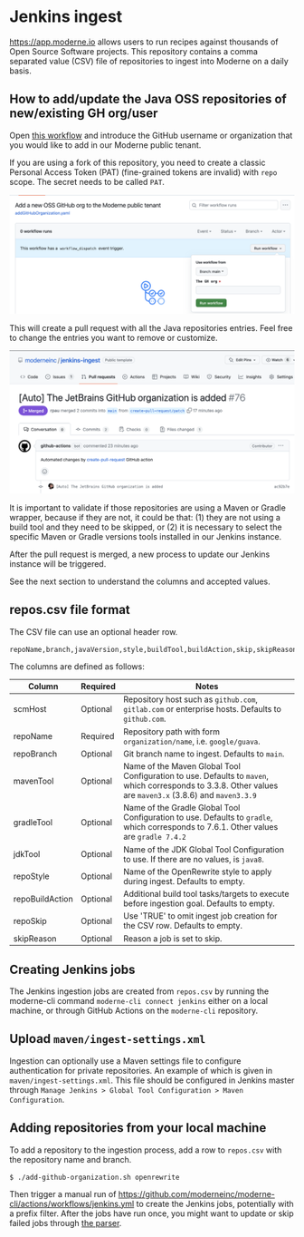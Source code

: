 # Jenkins ingest

https://app.moderne.io allows users to run recipes against thousands of Open Source Software projects.
This repository contains a comma separated value (CSV) file of repositories to ingest into Moderne on a daily basis.

## How to add/update the Java OSS repositories of new/existing GH org/user

Open [this workflow](https://github.com/moderneinc/jenkins-ingest/actions/workflows/addGitHubOrganization.yaml) 
and introduce the GitHub username or organization that you would like to add in our Moderne public tenant.  

If you are using a fork of this repository, you need to create a classic Personal Access Token (PAT) (fine-grained tokens 
are invalid) with `repo` scope. The secret needs to be called `PAT`. 

![Workflow configuration](/assets/images/workflow.png "workflow configuration")

This will create a pull request with all the Java repositories entries. Feel free to change 
the entries you want to remove or customize. 

![Pull request](/assets/images/auto-pull-request.png "Pull request")

It is important to validate if those repositories are using a Maven or Gradle wrapper, because
if they are not, it could be that: (1) they are not using a build tool and they need to be skipped, 
or (2) it is necessary to select the specific Maven or Gradle versions tools installed 
in our Jenkins instance.

After the pull request is merged, a new process to update our Jenkins instance will be triggered.

See the next section to understand the columns and accepted values.

## repos.csv file format
The CSV file can use an optional header row.
```csv
repoName,branch,javaVersion,style,buildTool,buildAction,skip,skipReason
```

The columns are defined as follows:

| Column          | Required | Notes                                                                                             |
|-----------------|----------|---------------------------------------------------------------------------------------------------|
| scmHost         | Optional | Repository host such as `github.com`, `gitlab.com` or enterprise hosts. Defaults to `github.com`. |
| repoName        | Required | Repository path with form `organization/name`, i.e. `google/guava`.                               |
| repoBranch      | Optional | Git branch name to ingest. Defaults to `main`.                                                       |
| mavenTool       | Optional | Name of the Maven Global Tool Configuration to use. Defaults to `maven`, which corresponds to 3.3.8. Other values are `maven3.x` (3.8.6) and `maven3.3.9`|
| gradleTool      | Optional | Name of the Gradle Global Tool Configuration to use. Defaults to `gradle`, which corresponds to 7.6.1. Other values are `gradle 7.4.2`                        |
| jdkTool         | Optional | Name of the JDK Global Tool Configuration to use. If there are no values, is `java8`.             |
| repoStyle       | Optional | Name of the OpenRewrite style to apply during ingest. Defaults to empty.                          |
| repoBuildAction | Optional | Additional build tool tasks/targets to execute before ingestion goal. Defaults to empty.          |
| repoSkip        | Optional | Use 'TRUE' to omit ingest job creation for the CSV row. Defaults to empty.                        |
| skipReason      | Optional | Reason a job is set to skip.                                                                      |

## Creating Jenkins jobs
The Jenkins ingestion jobs are created from `repos.csv` by running the moderne-cli command `moderne-cli connect jenkins`
either on a local machine, or through GitHub Actions on the `moderne-cli` repository.

## Upload `maven/ingest-settings.xml`
Ingestion can optionally use a Maven settings file to configure authentication for private repositories.
An example of which is given in `maven/ingest-settings.xml`.
This file should be configured in Jenkins master through `Manage Jenkins > Global Tool Configuration > Maven Configuration`.

## Adding repositories from your local machine
To add a repository to the ingestion process, add a row to `repos.csv` with the repository name and branch.

```shell
$ ./add-github-organization.sh openrewrite
```

Then trigger a manual run of https://github.com/moderneinc/moderne-cli/actions/workflows/jenkins.yml to create the Jenkins jobs, potentially with a prefix filter.
After the jobs have run once, you might want to update or skip failed jobs through [the parser](./parser/README.md).

